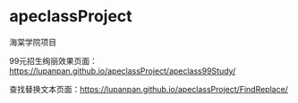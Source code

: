 # apeclassProject
海棠学院项目

99元招生绚丽效果页面：https://lupanpan.github.io/apeclassProject/apeclass99Study/

查找替换文本页面：https://lupanpan.github.io/apeclassProject/FindReplace/
